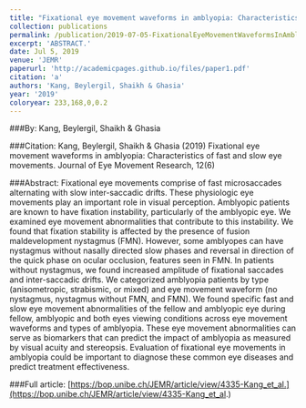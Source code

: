 ```yaml
---
title: "Fixational eye movement waveforms in amblyopia: Characteristics of fast and slow eye movements"
collection: publications
permalink: /publication/2019-07-05-FixationalEyeMovementWaveformsInAmblyopia_CharacteristicsOfFast
excerpt: 'ABSTRACT.'
date: Jul 5, 2019
venue: 'JEMR'
paperurl: 'http://academicpages.github.io/files/paper1.pdf'
citation: 'a'
authors: 'Kang, Beylergil, Shaikh & Ghasia'
year: '2019'
coloryear: 233,168,0,0.2
---
```


###By: 
Kang, Beylergil, Shaikh & Ghasia

###Citation: 
Kang, Beylergil, Shaikh & Ghasia (2019) Fixational eye movement waveforms in amblyopia: Characteristics of fast and slow eye movements. Journal of Eye Movement Research, 12(6)

###Abstract: 
Fixational eye movements comprise of fast microsaccades alternating with slow inter-saccadic drifts. These physiologic eye movements play an important role in visual perception. Amblyopic patients are known to have fixation instability, particularly of the amblyopic eye. We examined eye movement abnormalities that contribute to this instability. We found that fixation stability is affected by the presence of fusion maldevelopment nystagmus (FMN). However, some amblyopes can have nystagmus without nasally directed slow phases and reversal in direction of the quick phase on ocular occlusion, features seen in FMN. In patients without nystagmus, we found increased amplitude of fixational saccades and inter-saccadic drifts. We categorized amblyopia patients by type (anisometropic, strabismic, or mixed) and eye movement waveform (no nystagmus, nystagmus without FMN, and FMN). We found specific fast and slow eye movement abnormalities of the fellow and amblyopic eye during fellow, amblyopic and both eyes viewing conditions across eye movement waveforms and types of amblyopia. These eye movement abnormalities can serve as biomarkers that can predict the impact of amblyopia as measured by visual acuity and stereopsis. Evaluation of fixational eye movements in amblyopia could be important to diagnose these common eye diseases and predict treatment effectiveness.

###Full article: 
[https://bop.unibe.ch/JEMR/article/view/4335-Kang_et_al.](https://bop.unibe.ch/JEMR/article/view/4335-Kang_et_al.)
